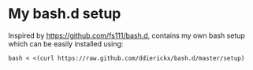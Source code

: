 My bash.d setup
===============

Inspired by <https://github.com/fs111/bash.d>, contains my own bash setup which can be easily installed using:

	bash < <(curl https://raw.github.com/ddierickx/bash.d/master/setup)
